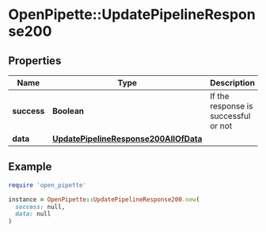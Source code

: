 # OpenPipette::UpdatePipelineResponse200

## Properties

| Name | Type | Description | Notes |
| ---- | ---- | ----------- | ----- |
| **success** | **Boolean** | If the response is successful or not | [optional] |
| **data** | [**UpdatePipelineResponse200AllOfData**](UpdatePipelineResponse200AllOfData.md) |  | [optional] |

## Example

```ruby
require 'open_pipette'

instance = OpenPipette::UpdatePipelineResponse200.new(
  success: null,
  data: null
)
```

